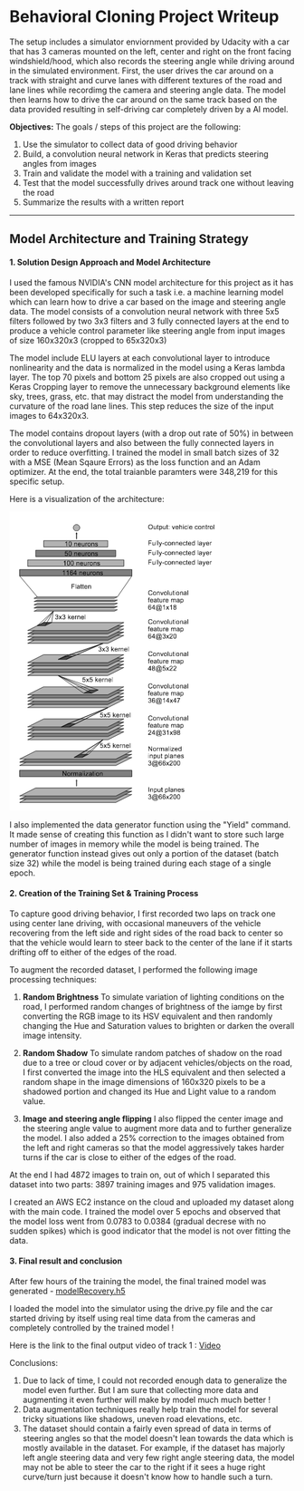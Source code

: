 # **Behavioral Cloning Project Writeup** 

The setup includes a simulator enviornment provided by Udacity with a car that has 3 cameras mounted on the left, center and right on the front facing windshield/hood, which also records the steering angle while driving around in the simulated environment. First, the user drives the car around on a track with straight and curve lanes with different textures of the road and lane lines while recordimg the camera and steering angle data. The model then learns how to drive the car around on the same track based on the data provided resulting in self-driving car completely driven by a AI model.

**Objectives:**
The goals / steps of this project are the following:
1. Use the simulator to collect data of good driving behavior
2. Build, a convolution neural network in Keras that predicts steering angles from images
3. Train and validate the model with a training and validation set
4. Test that the model successfully drives around track one without leaving the road
5. Summarize the results with a written report
---
## Model Architecture and Training Strategy

#### 1. Solution Design Approach and Model Architecture

I used the famous NVIDIA's CNN model architecture for this project as it has been developed specifically for such a task i.e. a machine learning model which can learn how to drive a car based on the image and steering angle data. The model consists of a convolution neural network with three 5x5 filters followed by two 3x3 filters and 3 fully connected layers at the end to produce a vehicle control parameter like steering angle from input images of size 160x320x3 (cropped to 65x320x3) 

The model include ELU layers at each convolutional layer to introduce nonlinearity and the data is normalized in the model using a Keras lambda layer. The top 70 pixels and bottom 25 pixels are also cropped out using a Keras Cropping layer to remove the unnecessary background elements like sky, trees, grass, etc. that may distract the model from understanding the curvature of the road lane lines. This step reduces the size of the input images to 64x320x3.  

The model contains dropout layers (with a drop out rate of 50%) in between the convolutional layers and also between the fully connected layers in order to reduce overfitting. I trained the model in small batch sizes of 32 with a MSE (Mean Sqaure Errors) as the loss function and an Adam optimizer. At the end, the total traianble paramters were 348,219 for this specific setup.

Here is a visualization of the architecture:

![model](https://github.com/AllenMendes/Behavioral-Cloning/blob/master/nvidia_network.png)

I also implemented the data generator function using the "Yield" command. It made sense of creating this function as I didn't want to store such large number of images in memory while the model is being trained. The generator function instead gives out only a portion of the dataset (batch size 32) while the model is being trained during each stage of a single epoch. 

#### 2. Creation of the Training Set & Training Process

To capture good driving behavior, I first recorded two laps on track one using center lane driving, with occasional maneuvers of the vehicle recovering from the left side and right sides of the road back to center so that the vehicle would learn to steer back to the center of the lane if it starts drifting off to either of the edges of the road.

To augment the recorded dataset, I performed the following image processing techniques:
1. **Random Brightness**
To simulate variation of lighting conditions on the road, I performed random changes of brightness of the iamge by first converting the RGB image to its HSV equivalent and then randomly changing the Hue and Saturation values to brighten or darken the overall image intensity.

2. **Random Shadow**
To simulate random patches of shadow on the road due to a tree or cloud cover or by adjacent vehicles/objects on the road, I first converted the image into the HLS equivalent and then selected a random shape in the image dimensions of 160x320 pixels to be a shadowed portion and changed its Hue and Light value to a random value.

3. **Image and steering angle flipping**
I also flipped the center image and the steering angle value to augment more data and to further generalize the model. I also added a 25% correction to the images obtained from the left and right cameras so that the model aggressively takes harder turns if the car is close to either of the edges of the road.

At the end I had 4872 images to train on, out of which I separated this dataset into two parts: 3897 training images and 975 validation images.

I created an AWS EC2 instance on the cloud and uploaded my dataset along with the main code. I trained the model over 5 epochs and observed that the model loss went from 0.0783 to 0.0384 (gradual decrese with no sudden spikes) which is good indicator that the model is not over fitting the data.

#### 3. Final result and conclusion
After few hours of the training the model, the final trained model was generated - [modelRecovery.h5](https://github.com/AllenMendes/Behavioral-Cloning/blob/master/modelRecovery.h5)

I loaded the model into the simulator using the drive.py file and the car started driving by itself using real time data from the cameras and completely controlled by the trained model !

Here is the link to the final output video of track 1 : [Video]((https://drive.google.com/file/d/1aVgKcRkcEN7ZQdXAE8SMCLM68HEGTC-A/view?usp=sharing))

Conclusions:
1. Due to lack of time, I could not recorded enough data to generalize the model even further. But I am sure that collecting more data and augmenting it even further will make by model much much better !
2. Data augmentation techniques really help train the model for several tricky situations like shadows, uneven road elevations, etc.
3. The dataset should contain a fairly even spread of data in terms of steering angles so that the model doesn't lean towards the data which is mostly available in the dataset. For example, if the dataset has majorly left angle steering data and very few right angle steering data, the model may not be able to steer the car to the right if it sees a huge right curve/turn just because it doesn't know how to handle such a turn.

